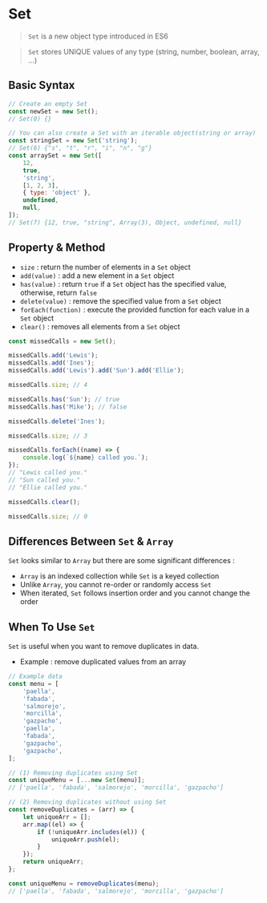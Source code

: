 # Set

> `Set` is a new object type introduced in ES6

> `Set` stores UNIQUE values of any type (string, number, boolean, array, ...)

## Basic Syntax

```javascript
// Create an empty Set
const newSet = new Set();
// Set(0) {}

// You can also create a Set with an iterable object(string or array)
const stringSet = new Set('string');
// Set(6) {"s", "t", "r", "i", "n", "g"}
const arraySet = new Set([
	12,
	true,
	'string',
	[1, 2, 3],
	{ type: 'object' },
	undefined,
	null,
]);
// Set(7) {12, true, "string", Array(3), Object, undefined, null}
```

## Property & Method

- `size` : return the number of elements in a `Set` object
- `add(value)` : add a new element in a `Set` object
- `has(value)` : return `true` if a `Set` object has the specified value, otherwise, return `false`
- `delete(value)` : remove the specified value from a `Set` object
- `forEach(function)` : execute the provided function for each value in a `Set` object
- `clear()` : removes all elements from a `Set` object

```javascript
const missedCalls = new Set();

missedCalls.add('Lewis');
missedCalls.add('Ines');
missedCalls.add('Lewis').add('Sun').add('Ellie');

missedCalls.size; // 4

missedCalls.has('Sun'); // true
missedCalls.has('Mike'); // false

missedCalls.delete('Ines');

missedCalls.size; // 3

missedCalls.forEach((name) => {
	console.log(`${name} called you.`);
});
// "Lewis called you."
// "Sun called you."
// "Ellie called you."

missedCalls.clear();

missedCalls.size; // 0
```

## Differences Between `Set` & `Array`

`Set` looks similar to `Array` but there are some significant differences :

- `Array` is an indexed collection while `Set` is a keyed collection
- Unlike `Array`, you cannot re-order or randomly access `Set`
- When iterated, `Set` follows insertion order and you cannot change the order

## When To Use `Set`

`Set` is useful when you want to remove duplicates in data.

- Example : remove duplicated values from an array

```javascript
// Example data
const menu = [
	'paella',
	'fabada',
	'salmorejo',
	'morcilla',
	'gazpacho',
	'paella',
	'fabada',
	'gazpacho',
	'gazpacho',
];
```

```javascript
// (1) Removing duplicates using Set
const uniqueMenu = [...new Set(menu)];
// ['paella', 'fabada', 'salmorejo', 'morcilla', 'gazpacho']
```

```javascript
// (2) Removing duplicates without using Set
const removeDuplicates = (arr) => {
	let uniqueArr = [];
	arr.map((el) => {
		if (!uniqueArr.includes(el)) {
			uniqueArr.push(el);
		}
	});
	return uniqueArr;
};

const uniqueMenu = removeDuplicates(menu);
// ['paella', 'fabada', 'salmorejo', 'morcilla', 'gazpacho']
```
